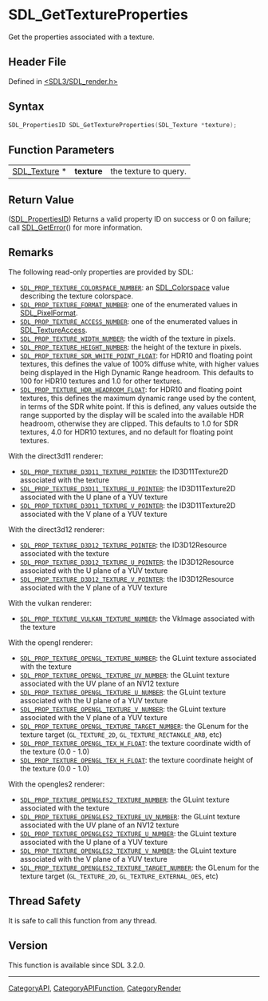 # SDL_GetTextureProperties

Get the properties associated with a texture.

## Header File

Defined in [<SDL3/SDL_render.h>](https://github.com/libsdl-org/SDL/blob/main/include/SDL3/SDL_render.h)

## Syntax

```c
SDL_PropertiesID SDL_GetTextureProperties(SDL_Texture *texture);
```

## Function Parameters

|                              |             |                       |
| ---------------------------- | ----------- | --------------------- |
| [SDL_Texture](SDL_Texture) * | **texture** | the texture to query. |

## Return Value

([SDL_PropertiesID](SDL_PropertiesID)) Returns a valid property ID on
success or 0 on failure; call [SDL_GetError](SDL_GetError)() for more
information.

## Remarks

The following read-only properties are provided by SDL:

- [`SDL_PROP_TEXTURE_COLORSPACE_NUMBER`](SDL_PROP_TEXTURE_COLORSPACE_NUMBER):
  an [SDL_Colorspace](SDL_Colorspace) value describing the texture
  colorspace.
- [`SDL_PROP_TEXTURE_FORMAT_NUMBER`](SDL_PROP_TEXTURE_FORMAT_NUMBER): one
  of the enumerated values in [SDL_PixelFormat](SDL_PixelFormat).
- [`SDL_PROP_TEXTURE_ACCESS_NUMBER`](SDL_PROP_TEXTURE_ACCESS_NUMBER): one
  of the enumerated values in [SDL_TextureAccess](SDL_TextureAccess).
- [`SDL_PROP_TEXTURE_WIDTH_NUMBER`](SDL_PROP_TEXTURE_WIDTH_NUMBER): the
  width of the texture in pixels.
- [`SDL_PROP_TEXTURE_HEIGHT_NUMBER`](SDL_PROP_TEXTURE_HEIGHT_NUMBER): the
  height of the texture in pixels.
- [`SDL_PROP_TEXTURE_SDR_WHITE_POINT_FLOAT`](SDL_PROP_TEXTURE_SDR_WHITE_POINT_FLOAT):
  for HDR10 and floating point textures, this defines the value of 100%
  diffuse white, with higher values being displayed in the High Dynamic
  Range headroom. This defaults to 100 for HDR10 textures and 1.0 for other
  textures.
- [`SDL_PROP_TEXTURE_HDR_HEADROOM_FLOAT`](SDL_PROP_TEXTURE_HDR_HEADROOM_FLOAT):
  for HDR10 and floating point textures, this defines the maximum dynamic
  range used by the content, in terms of the SDR white point. If this is
  defined, any values outside the range supported by the display will be
  scaled into the available HDR headroom, otherwise they are clipped. This
  defaults to 1.0 for SDR textures, 4.0 for HDR10 textures, and no default
  for floating point textures.

With the direct3d11 renderer:

- [`SDL_PROP_TEXTURE_D3D11_TEXTURE_POINTER`](SDL_PROP_TEXTURE_D3D11_TEXTURE_POINTER):
  the ID3D11Texture2D associated with the texture
- [`SDL_PROP_TEXTURE_D3D11_TEXTURE_U_POINTER`](SDL_PROP_TEXTURE_D3D11_TEXTURE_U_POINTER):
  the ID3D11Texture2D associated with the U plane of a YUV texture
- [`SDL_PROP_TEXTURE_D3D11_TEXTURE_V_POINTER`](SDL_PROP_TEXTURE_D3D11_TEXTURE_V_POINTER):
  the ID3D11Texture2D associated with the V plane of a YUV texture

With the direct3d12 renderer:

- [`SDL_PROP_TEXTURE_D3D12_TEXTURE_POINTER`](SDL_PROP_TEXTURE_D3D12_TEXTURE_POINTER):
  the ID3D12Resource associated with the texture
- [`SDL_PROP_TEXTURE_D3D12_TEXTURE_U_POINTER`](SDL_PROP_TEXTURE_D3D12_TEXTURE_U_POINTER):
  the ID3D12Resource associated with the U plane of a YUV texture
- [`SDL_PROP_TEXTURE_D3D12_TEXTURE_V_POINTER`](SDL_PROP_TEXTURE_D3D12_TEXTURE_V_POINTER):
  the ID3D12Resource associated with the V plane of a YUV texture

With the vulkan renderer:

- [`SDL_PROP_TEXTURE_VULKAN_TEXTURE_NUMBER`](SDL_PROP_TEXTURE_VULKAN_TEXTURE_NUMBER):
  the VkImage associated with the texture

With the opengl renderer:

- [`SDL_PROP_TEXTURE_OPENGL_TEXTURE_NUMBER`](SDL_PROP_TEXTURE_OPENGL_TEXTURE_NUMBER):
  the GLuint texture associated with the texture
- [`SDL_PROP_TEXTURE_OPENGL_TEXTURE_UV_NUMBER`](SDL_PROP_TEXTURE_OPENGL_TEXTURE_UV_NUMBER):
  the GLuint texture associated with the UV plane of an NV12 texture
- [`SDL_PROP_TEXTURE_OPENGL_TEXTURE_U_NUMBER`](SDL_PROP_TEXTURE_OPENGL_TEXTURE_U_NUMBER):
  the GLuint texture associated with the U plane of a YUV texture
- [`SDL_PROP_TEXTURE_OPENGL_TEXTURE_V_NUMBER`](SDL_PROP_TEXTURE_OPENGL_TEXTURE_V_NUMBER):
  the GLuint texture associated with the V plane of a YUV texture
- [`SDL_PROP_TEXTURE_OPENGL_TEXTURE_TARGET_NUMBER`](SDL_PROP_TEXTURE_OPENGL_TEXTURE_TARGET_NUMBER):
  the GLenum for the texture target (`GL_TEXTURE_2D`,
  `GL_TEXTURE_RECTANGLE_ARB`, etc)
- [`SDL_PROP_TEXTURE_OPENGL_TEX_W_FLOAT`](SDL_PROP_TEXTURE_OPENGL_TEX_W_FLOAT):
  the texture coordinate width of the texture (0.0 - 1.0)
- [`SDL_PROP_TEXTURE_OPENGL_TEX_H_FLOAT`](SDL_PROP_TEXTURE_OPENGL_TEX_H_FLOAT):
  the texture coordinate height of the texture (0.0 - 1.0)

With the opengles2 renderer:

- [`SDL_PROP_TEXTURE_OPENGLES2_TEXTURE_NUMBER`](SDL_PROP_TEXTURE_OPENGLES2_TEXTURE_NUMBER):
  the GLuint texture associated with the texture
- [`SDL_PROP_TEXTURE_OPENGLES2_TEXTURE_UV_NUMBER`](SDL_PROP_TEXTURE_OPENGLES2_TEXTURE_UV_NUMBER):
  the GLuint texture associated with the UV plane of an NV12 texture
- [`SDL_PROP_TEXTURE_OPENGLES2_TEXTURE_U_NUMBER`](SDL_PROP_TEXTURE_OPENGLES2_TEXTURE_U_NUMBER):
  the GLuint texture associated with the U plane of a YUV texture
- [`SDL_PROP_TEXTURE_OPENGLES2_TEXTURE_V_NUMBER`](SDL_PROP_TEXTURE_OPENGLES2_TEXTURE_V_NUMBER):
  the GLuint texture associated with the V plane of a YUV texture
- [`SDL_PROP_TEXTURE_OPENGLES2_TEXTURE_TARGET_NUMBER`](SDL_PROP_TEXTURE_OPENGLES2_TEXTURE_TARGET_NUMBER):
  the GLenum for the texture target (`GL_TEXTURE_2D`,
  `GL_TEXTURE_EXTERNAL_OES`, etc)

## Thread Safety

It is safe to call this function from any thread.

## Version

This function is available since SDL 3.2.0.

----
[CategoryAPI](CategoryAPI), [CategoryAPIFunction](CategoryAPIFunction), [CategoryRender](CategoryRender)

